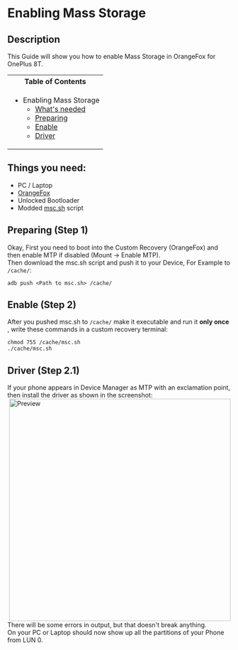 # Enabling Mass Storage

## Description

This Guide will show you how to enable Mass Storage in OrangeFox for OnePlus 8T.

<table>
<tr><th>Table of Contents</th></th>
<tr><td>
  
- Enabling Mass Storage
   - [What's needed](#things-you-need)
   - [Preparing](#preparing-step-1)
   - [Enable](#enable-mass-storage-step-2)
   - [Driver](#enable-mass-storage-step-2.1)

</td></tr> </table>

## Things you need:
   - PC / Laptop
   - [OrangeFox](https://github.com/Wishmasterflo/android_device_oneplus_kebab/releases/download/V15/OrangeFox-R11.1-Unofficial-OnePlus8T_9R-V15.img)
   - Unlocked Bootloader
   - Modded [msc.sh](Resources/msc.sh) script

## Preparing (Step 1)

Okay, First you need to boot into the Custom Recovery (OrangeFox) and then enable MTP if disabled (Mount -> Enable MTP). <br />
Then download the msc.sh script and push it to your Device, For Example to `/cache/`: <br />
```
adb push <Path to msc.sh> /cache/
```

## Enable (Step 2)

After you pushed msc.sh to `/cache/` make it executable and run it **only once** , write these commands in a custom recovery terminal:
```
chmod 755 /cache/msc.sh
./cache/msc.sh
```

## Driver (Step 2.1)

If your phone appears in Device Manager as MTP with an exclamation point, then install the driver as shown in the screenshot:
<img align="right" src="Pictures/Install-Driver.png" width="500" alt="Preview">

There will be some errors in output, but that doesn't break anything. <br />
On your PC or Laptop should now show up all the partitions of your Phone from LUN 0.
